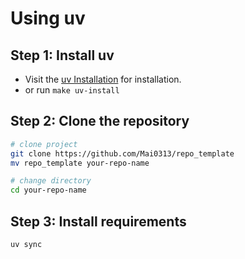 # Using uv

## Step 1: Install uv

- Visit the [uv Installation](https://docs.astral.sh/uv/getting-started/installation) for installation.
- or run `make uv-install`

## Step 2: Clone the repository

```bash
# clone project
git clone https://github.com/Mai0313/repo_template
mv repo_template your-repo-name

# change directory
cd your-repo-name
```

## Step 3: Install requirements

```bash
uv sync
```
